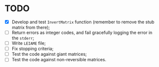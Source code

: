 # TODO

- [x] Develop and test `InvertMatrix` function (remember to remove the stub matrix from there);
- [ ] Return errors as integer codes, and fail gracefully logging the error in the `stderr`;
- [ ] Write `LEIAME` file;
- [ ] Fix stopping criteria;
- [ ] Test the code against giant matrices;
- [ ] Test the code against non-reversible matrices.